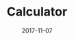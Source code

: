 ---
slug: "/projects/calculator"
date: "2017-11-07"
title: "Calculator"
examples: ['']
repositories: ['']
videos: ['https://www.youtube.com/watch?v=j59qQ7YWLxw&t=2083s', 'https://www.youtube.com/watch?v=JDiurjhpOXA&t=478s']
resources: []
frameworks: ['Vanilla JS', 'React']
---